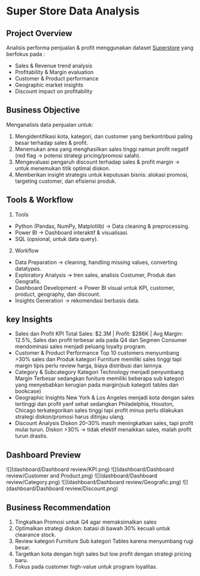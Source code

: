 # Super Store Data Analysis

## Project Overview
Analisis performa penjualan & profit menggunakan dataset [Superstore](https://www.kaggle.com/datasets/vivek468/superstore-dataset-final) yang berfokus pada :
* Sales & Revenue trend analysis
* Profitability & Margin evaluation
* Customer & Product performance
* Geographic market insights
* Discount impact on profitability

## Business Objective
Menganalisis data penjualan untuk:
1. Mengidentifikasi kota, kategori, dan customer yang berkontribusi paling besar terhadap sales & profit.
2. Menemukan area yang menghasilkan sales tinggi namun profit negatif (red flag → potensi strategi pricing/promosi salah).
3. Mengevaluasi pengaruh discount terhadap sales & profit margin → untuk menemukan titik optimal diskon.
4. Memberikan insight strategis untuk keputusan bisnis: alokasi promosi, targeting customer, dan efisiensi produk.

## Tools & Workflow
1. Tools
* Python (Pandas, NumPy, Matplotlib) → Data cleaning & preprocessing.
* Power BI → Dashboard interaktif & visualisasi.
* SQL (opsional, untuk data query).

2. Workflow
* Data Preparation → cleaning, handling missing values, converting datatypes.
* Exploratory Analysis → tren sales, analisis Costumer, Produk dan Geografis.
* Dashboard Development → Power BI visual untuk KPI, customer, product, geography, dan discount.
* Insights Generation → rekomendasi berbasis data.

## key Insights
* Sales dan Profit KPI
Total Sales: $2.3M | Profit: $286K | Avg Margin: 12.5%, Sales dan profit terbesar ada pada Q4 dan Segmen Consumer mendominasi sales menjadi peluang loyalty program.
* Customer & Product Performance
Top 10 customers menyumbang >30% sales dan Produk kategori Furniture memiliki sales tinggi tapi margin tipis perlu review harga, biaya distribusi dan lainnya.
* Category & Subcategory
Kategori Technology menjadi penyumbang Margin Terbesar sedangkan funiture memiliki beberapa sub kategori yang menyebabkan kerugian pada margin(sub kategoti tables dan bookcase)
* Geographic Insights
New York & Los Angeles menjadi kota dengan sales tertinggi dan profit yanf sehat sedangkan Philadelphia, Houston, Chicago terkategorikan sales tinggi tapi profit minus perlu dilakukan strategi diskon/promosi harus ditinjau ulang.
* Discount Analysis
Diskon 20–30% masih meningkatkan sales, tapi profit mulai turun. Diskon >30% → tidak efektif menaikkan sales, malah profit turun drastis.

## Dashboard Preview
![](dashboard/Dashboard review/KPI.png)
![](dashboard/Dashboard review/Customer and Product.png)
![](dashboard/Dashboard review/Category.png)
![](dashboard/Dashboard review/Geografic.png)
![](dashboard/Dashboard review/Discount.png)

## Business Recommendation
1. Tingkatkan Promosi untuk Q4 agar memaksimalkan sales 
2. Optimalkan strategi diskon: batasi di bawah 30% kecuali untuk clearance stock.
3. Review kategori Furniture Sub kategori Tables karena menyumbang rugi besar.
4. Targetkan kota dengan high sales but low profit dengan strategi pricing baru.
5. Fokus pada customer high-value untuk program loyalitas.
